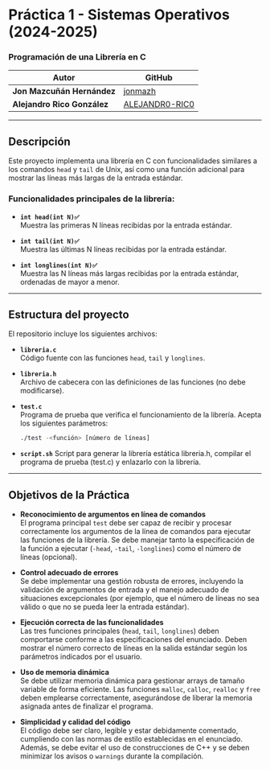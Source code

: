 # Práctica 1 - Sistemas Operativos (2024-2025)

### Programación de una Librería en C

| Autor                     | GitHub                                   |
|---------------------------|------------------------------------------|
| **Jon Mazcuñán Hernández** | [jonmazh](https://github.com/jonmazh) |
| **Alejandro Rico González**| [ALEJANDR0-RIC0](https://github.com/ALEJANDR0-RIC0) |
---

## Descripción

Este proyecto implementa una librería en C con funcionalidades similares a los comandos `head` y `tail` de Unix, así como una función adicional para mostrar las líneas más largas de la entrada estándar.

### Funcionalidades principales de la librería:

- **`int head(int N)✅`**  
  Muestra las primeras N líneas recibidas por la entrada estándar.

- **`int tail(int N)✅`**  
  Muestra las últimas N líneas recibidas por la entrada estándar.

- **`int longlines(int N)✅`**  
  Muestra las N líneas más largas recibidas por la entrada estándar, ordenadas de mayor a menor.

---

## Estructura del proyecto

El repositorio incluye los siguientes archivos:

- **`libreria.c`**  
  Código fuente con las funciones `head`, `tail` y `longlines`.

- **`libreria.h`**  
  Archivo de cabecera con las definiciones de las funciones (no debe modificarse).

- **`test.c`**  
  Programa de prueba que verifica el funcionamiento de la librería. Acepta los siguientes parámetros:
  ```bash
  ./test -<función> [número de líneas]

- **`script.sh`**
  Script para generar la librería estática libreria.h, compilar el programa de prueba (test.c) y enlazarlo con la librería.

---

  ## Objetivos de la Práctica

- **Reconocimiento de argumentos en línea de comandos**  
  El programa principal `test` debe ser capaz de recibir y procesar correctamente los argumentos de la línea de comandos para ejecutar las funciones de la librería. Se debe manejar tanto la especificación de la función a ejecutar (`-head`, `-tail`, `-longlines`) como el número de líneas (opcional).

- **Control adecuado de errores**  
  Se debe implementar una gestión robusta de errores, incluyendo la validación de argumentos de entrada y el manejo adecuado de situaciones excepcionales (por ejemplo, que el número de líneas no sea válido o que no se pueda leer la entrada estándar).

- **Ejecución correcta de las funcionalidades**  
  Las tres funciones principales (`head`, `tail`, `longlines`) deben comportarse conforme a las especificaciones del enunciado. Deben mostrar el número correcto de líneas en la salida estándar según los parámetros indicados por el usuario.

- **Uso de memoria dinámica**  
  Se debe utilizar memoria dinámica para gestionar arrays de tamaño variable de forma eficiente. Las funciones `malloc`, `calloc`, `realloc` y `free` deben emplearse correctamente, asegurándose de liberar la memoria asignada antes de finalizar el programa.

- **Simplicidad y calidad del código**  
  El código debe ser claro, legible y estar debidamente comentado, cumpliendo con las normas de estilo establecidas en el enunciado. Además, se debe evitar el uso de construcciones de C++ y se deben minimizar los avisos o `warnings` durante la compilación.
